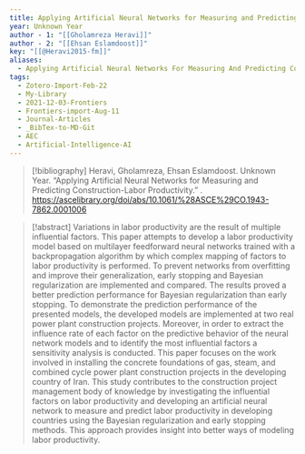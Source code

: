 ```yaml
---
title: Applying Artificial Neural Networks for Measuring and Predicting Construction-Labor Productivity
year: Unknown Year
author - 1: "[[Gholamreza Heravi]]"
author - 2: "[[Ehsan Eslamdoost]]"
key: "[[@Heravi2015-fm]]"
aliases:
  - Applying Artificial Neural Networks For Measuring And Predicting Construction-Labor Productivity
tags:
  - Zotero-Import-Feb-22
  - My-Library
  - 2021-12-03-Frontiers
  - Frontiers-import-Aug-11
  - Journal-Articles
  - _BibTex-to-MD-Git
  - AEC
  - Artificial-Intelligence-AI
---
```


> [!bibliography]
> Heravi, Gholamreza, Ehsan Eslamdoost. Unknown Year. “Applying Artificial Neural Networks for Measuring and Predicting Construction-Labor Productivity.” . https://ascelibrary.org/doi/abs/10.1061/%28ASCE%29CO.1943-7862.0001006

> [!abstract]
> Variations in labor productivity are the result of multiple influential factors. This paper attempts to develop a labor productivity model based on multilayer feedforward neural networks trained with a backpropagation algorithm by which complex mapping of factors to labor productivity is performed. To prevent networks from overfitting and improve their generalization, early stopping and Bayesian regularization are implemented and compared. The results proved a better prediction performance for Bayesian regularization than early stopping. To demonstrate the prediction performance of the presented models, the developed models are implemented at two real power plant construction projects. Moreover, in order to extract the influence rate of each factor on the predictive behavior of the neural network models and to identify the most influential factors a sensitivity analysis is conducted. This paper focuses on the work involved in installing the concrete foundations of gas, steam, and combined cycle power plant construction projects in the developing country of Iran. This study contributes to the construction project management body of knowledge by investigating the influential factors on labor productivity and developing an artificial neural network to measure and predict labor productivity in developing countries using the Bayesian regularization and early stopping methods. This approach provides insight into better ways of modeling labor productivity.